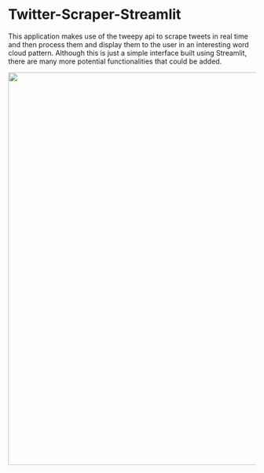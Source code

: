 # Twitter-Scraper-Streamlit

This application makes use of the tweepy api to scrape tweets in real time and then process them and display them to the user in an interesting word cloud pattern. Although this is just a simple interface built using Streamlit, there are many more potential functionalities that could be added. 

<img src="https://github.com/SuvanshVaid27/Twitter-Scraper-Streamlit/blob/main/twitter.gif" width="800"/>
